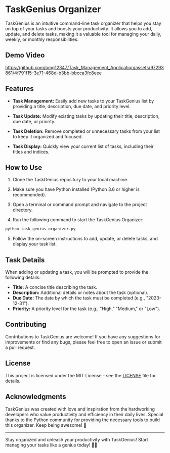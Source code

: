 # TaskGenius Organizer


TaskGenius is an intuitive command-line task organizer that helps you stay on top of your tasks and boosts your productivity. It allows you to add, update, and delete tasks, making it a valuable tool for managing your daily, weekly, or monthly responsibilities.

## Demo Video


https://github.com/omg12347/Task_Management_Application/assets/97293861/4f791f15-3e71-468d-b3bb-bbcca3fc8eee




## Features

- **Task Management:** Easily add new tasks to your TaskGenius list by providing a title, description, due date, and priority level.

- **Task Update:** Modify existing tasks by updating their title, description, due date, or priority.

- **Task Deletion:** Remove completed or unnecessary tasks from your list to keep it organized and focused.

- **Task Display:** Quickly view your current list of tasks, including their titles and indices.

## How to Use

1. Clone the TaskGenius repository to your local machine.

2. Make sure you have Python installed (Python 3.6 or higher is recommended).

3. Open a terminal or command prompt and navigate to the project directory.

4. Run the following command to start the TaskGenius Organizer:

```bash
python task_genius_organizer.py
```

5. Follow the on-screen instructions to add, update, or delete tasks, and display your task list.

## Task Details

When adding or updating a task, you will be prompted to provide the following details:

- **Title:** A concise title describing the task.
- **Description:** Additional details or notes about the task (optional).
- **Due Date:** The date by which the task must be completed (e.g., "2023-12-31").
- **Priority:** A priority level for the task (e.g., "High," "Medium," or "Low").



## Contributing

Contributions to TaskGenius are welcome! If you have any suggestions for improvements or find any bugs, please feel free to open an issue or submit a pull request.

## License

This project is licensed under the MIT License - see the [LICENSE](LICENSE) file for details.

## Acknowledgments

TaskGenius was created with love and inspiration from the hardworking developers who value productivity and efficiency in their daily lives. Special thanks to the Python community for providing the necessary tools to build this organizer. Keep being awesome! 🚀

---

Stay organized and unleash your productivity with TaskGenius! Start managing your tasks like a genius today! 📅💡
